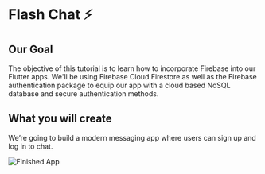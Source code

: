 # Flash Chat ⚡️

## Our Goal

The objective of this tutorial is to learn how to incorporate Firebase into our Flutter apps. We'll be using Firebase Cloud Firestore as well as the Firebase authentication package to equip our app with a cloud based NoSQL database and secure authentication methods. 


## What you will create

We’re going to build a modern messaging app where users can sign up and log in to chat.

![Finished App](https://github.com/londonappbrewery/Images/blob/master/flash_chat_flutter_demo.gif)

